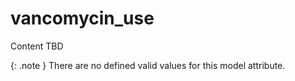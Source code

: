 # vancomycin_use
Content TBD


{: .note }
There are no defined valid values for this model attribute.
